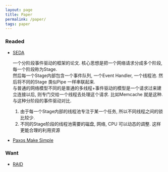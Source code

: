 ```yaml
---
layout: page
title: Paper
permalink: /paper/
tags: paper
---
```


### Readed
- [SEDA][1]

    一个分阶段事件驱动的框架的论文. 核心思想是把一个网络请求分成多个阶段, 每一个阶段称为Stage.  
    然后每一个Stage内部包含一个事件队列, 一个Event Handler, 一个线程池. 然后将不同的Stage 类似Pipe 一样串联起来.  
    与普通的网络模型不同的是普通的多线程+事件驱动的模型是一个请求过来建立连接以后, 则专门交给一个线程去处理这个请求. 比如Memcache 就是这种. 与这种分阶段的事件驱动对比.
    1. 由于每一个Stage内部的线程池专注于某一个任务, 所以不同线程之间的锁比较少.
    2. 不同的Stage阶段的线程池需要的磁盘, 网络, CPU 可以动态的调整. 这样更能合理的利用资源

- [Paxos Make Simple][2]

### Want

- [RAID][3]

[1]: http://www.eecs.harvard.edu/~mdw/papers/seda-sosp01.pdf
[2]: http://research.microsoft.com/en-us/um/people/lamport/pubs/paxos-simple.pdf
[3]: https://web.eecs.umich.edu/~pmchen/papers/chen94_1.pdf
